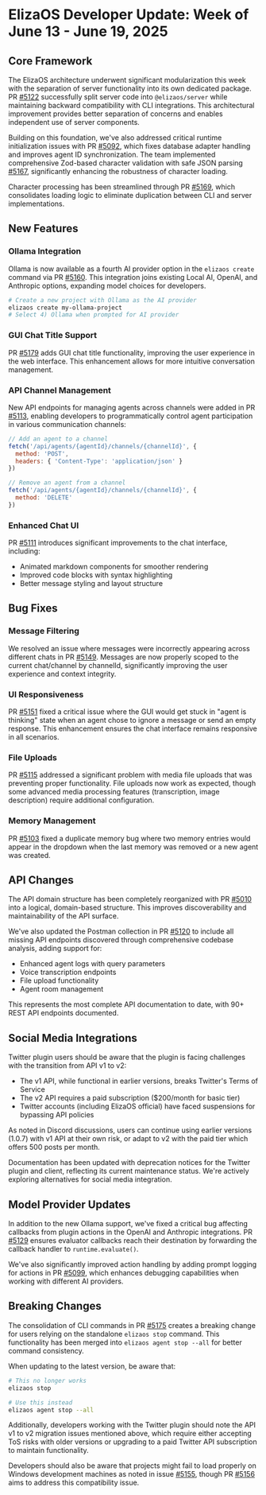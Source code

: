 # ElizaOS Developer Update: Week of June 13 - June 19, 2025

## Core Framework

The ElizaOS architecture underwent significant modularization this week with the separation of server functionality into its own dedicated package. PR [#5122](https://github.com/elizaos/eliza/pull/5122) successfully split server code into `@elizaos/server` while maintaining backward compatibility with CLI integrations. This architectural improvement provides better separation of concerns and enables independent use of server components.

Building on this foundation, we've also addressed critical runtime initialization issues with PR [#5092](https://github.com/elizaos/eliza/pull/5092), which fixes database adapter handling and improves agent ID synchronization. The team implemented comprehensive Zod-based character validation with safe JSON parsing [#5167](https://github.com/elizaos/eliza/pull/5167), significantly enhancing the robustness of character loading.

Character processing has been streamlined through PR [#5169](https://github.com/elizaos/eliza/pull/5169), which consolidates loading logic to eliminate duplication between CLI and server implementations.

## New Features

### Ollama Integration

Ollama is now available as a fourth AI provider option in the `elizaos create` command via PR [#5160](https://github.com/elizaos/eliza/pull/5160). This integration joins existing Local AI, OpenAI, and Anthropic options, expanding model choices for developers.

```bash
# Create a new project with Ollama as the AI provider
elizaos create my-ollama-project
# Select 4) Ollama when prompted for AI provider
```

### GUI Chat Title Support

PR [#5179](https://github.com/elizaos/eliza/pull/5179) adds GUI chat title functionality, improving the user experience in the web interface. This enhancement allows for more intuitive conversation management.

### API Channel Management

New API endpoints for managing agents across channels were added in PR [#5113](https://github.com/elizaos/eliza/pull/5113), enabling developers to programmatically control agent participation in various communication channels:

```javascript
// Add an agent to a channel
fetch('/api/agents/{agentId}/channels/{channelId}', {
  method: 'POST',
  headers: { 'Content-Type': 'application/json' }
})

// Remove an agent from a channel
fetch('/api/agents/{agentId}/channels/{channelId}', {
  method: 'DELETE'
})
```

### Enhanced Chat UI

PR [#5111](https://github.com/elizaos/eliza/pull/5111) introduces significant improvements to the chat interface, including:
- Animated markdown components for smoother rendering
- Improved code blocks with syntax highlighting
- Better message styling and layout structure

## Bug Fixes

### Message Filtering

We resolved an issue where messages were incorrectly appearing across different chats in PR [#5149](https://github.com/elizaos/eliza/pull/5149). Messages are now properly scoped to the current chat/channel by channelId, significantly improving the user experience and context integrity.

### UI Responsiveness

PR [#5151](https://github.com/elizaos/eliza/pull/5151) fixed a critical issue where the GUI would get stuck in "agent is thinking" state when an agent chose to ignore a message or send an empty response. This enhancement ensures the chat interface remains responsive in all scenarios.

### File Uploads

PR [#5115](https://github.com/elizaos/eliza/pull/5115) addressed a significant problem with media file uploads that was preventing proper functionality. File uploads now work as expected, though some advanced media processing features (transcription, image description) require additional configuration.

### Memory Management

PR [#5103](https://github.com/elizaos/eliza/pull/5103) fixed a duplicate memory bug where two memory entries would appear in the dropdown when the last memory was removed or a new agent was created.

## API Changes

The API domain structure has been completely reorganized with PR [#5010](https://github.com/elizaos/eliza/pull/5010) into a logical, domain-based structure. This improves discoverability and maintainability of the API surface.

We've also updated the Postman collection in PR [#5120](https://github.com/elizaos/eliza/pull/5120) to include all missing API endpoints discovered through comprehensive codebase analysis, adding support for:
- Enhanced agent logs with query parameters
- Voice transcription endpoints
- File upload functionality
- Agent room management

This represents the most complete API documentation to date, with 90+ REST API endpoints documented.

## Social Media Integrations

Twitter plugin users should be aware that the plugin is facing challenges with the transition from API v1 to v2:

- The v1 API, while functional in earlier versions, breaks Twitter's Terms of Service
- The v2 API requires a paid subscription ($200/month for basic tier)
- Twitter accounts (including ElizaOS official) have faced suspensions for bypassing API policies

As noted in Discord discussions, users can continue using earlier versions (1.0.7) with v1 API at their own risk, or adapt to v2 with the paid tier which offers 500 posts per month.

Documentation has been updated with deprecation notices for the Twitter plugin and client, reflecting its current maintenance status. We're actively exploring alternatives for social media integration.

## Model Provider Updates

In addition to the new Ollama support, we've fixed a critical bug affecting callbacks from plugin actions in the OpenAI and Anthropic integrations. PR [#5129](https://github.com/elizaos/eliza/pull/5129) ensures evaluator callbacks reach their destination by forwarding the callback handler to `runtime.evaluate()`.

We've also significantly improved action handling by adding prompt logging for actions in PR [#5099](https://github.com/elizaos/eliza/pull/5099), which enhances debugging capabilities when working with different AI providers.

## Breaking Changes

The consolidation of CLI commands in PR [#5175](https://github.com/elizaos/eliza/pull/5175) creates a breaking change for users relying on the standalone `elizaos stop` command. This functionality has been merged into `elizaos agent stop --all` for better command consistency.

When updating to the latest version, be aware that:

```bash
# This no longer works
elizaos stop

# Use this instead
elizaos agent stop --all
```

Additionally, developers working with the Twitter plugin should note the API v1 to v2 migration issues mentioned above, which require either accepting ToS risks with older versions or upgrading to a paid Twitter API subscription to maintain functionality.

Developers should also be aware that projects might fail to load properly on Windows development machines as noted in issue [#5155](https://github.com/elizaos/eliza/issues/5155), though PR [#5156](https://github.com/elizaos/eliza/pull/5156) aims to address this compatibility issue.